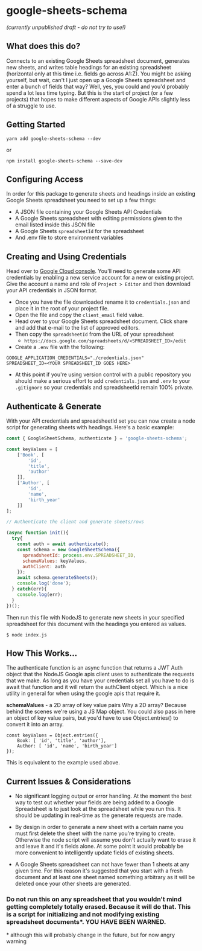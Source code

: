 # google-sheets-schema

*(currently unpublished draft - do not try to use!)*

## What does this do?
Connects to an existing Google Sheets spreadsheet document, generates new sheets, and writes table headings for an existing spreadsheet (horizontal only at this time i.e. fields go across A1:Z). You might be asking yourself, but wait, can't I just open up a Google Sheets spreadsheet and enter a bunch of fields that way? Well, yes, you could and you'd probably spend a lot less time typing. But this is the start of project (or a few projects) that hopes to make different aspects of Google APIs slightly less of a struggle to use.

## Getting Started

`yarn add google-sheets-schema --dev`

or

`npm install google-sheets-schema --save-dev`

## Configuring Access

In order for this package to generate sheets and headings inside an existing Google Sheets spreadsheet you need to set up a few things:

- A JSON file containing your Google Sheets API Credentials
- A Google Sheets spreadsheet with editing permissions given to the email listed inside this JSON file
- A Google Sheets `spreadsheetId` for the spreadsheet
- And .env file to store environment variables

## Creating and Using Credentials

Head over to [Google Cloud console](https://console.cloud.google.com). You'll need to generate some API credentials by enabling a new service account for a new or existing project.  Give the account a name and role of `Project > Editor` and then download your API credentials in JSON format.

- Once you have the file downloaded rename it to `credentials.json` and place it in the root of your project file.
- Open the file and copy the `client_email` field value.
- Head over to your Google Sheets spreadsheet document. Click share and add that e-mail to the list of approved editors.
- Then copy the `spreadsheetId` from the URL of your spreadsheet
	- `https://docs.google.com/spreadsheets/d/<SPREADSHEET_ID>/edit`
- Create a `.env` file with the following:
 
```
GOOGLE_APPLICATION_CREDENTIALS="./credentials.json"
SPREADSHEET_ID=<YOUR SPREADSHEET_ID GOES HERE>
```
- At this point if you're using version control with a public repository you should make a serious effort to add `credentials.json` and `.env` to your `.gitignore` so your credentials and spreadsheetId remain 100% private.

## Authenticate & Generate

With your API credentials and spreadsheetId set you can now create a node script for generating sheets with headings. Here's a basic example:

```javascript
const { GoogleSheetSchema, authenticate } = 'google-sheets-schema';

const keyValues = [
	['Book', [
		'id',
		'title',
		'author'
	]],
	['Author', [
		'id',
		'name',
		'birth_year'
	]]
];

// Authenticate the client and generate sheets/rows

(async function init(){
  try{
    const auth = await authenticate();        
    const schema = new GoogleSheetSchema({
      spreadsheetId: process.env.SPREADSHEET_ID,
      schemaValues: keyValues,
      authClient: auth
    });
    await schema.generateSheets();
    console.log('done');
  } catch(err){
    console.log(err);
  }
})();

```

Then run this file with NodeJS to generate new sheets in your specified spreadsheet for this document with the headings you entered as values.

`$ node index.js`

## How This Works...

The authenticate function is an async function that returns a JWT Auth object that the NodeJS Google apis client uses to authenticate the requests that we make. As long as you have your credentials set all you have to do is await that function and it will return the authClient object. Which is a nice utility in general for when using the google apis that require it.

**schemaValues** - a 2D array of key value pairs
Why a 2D array? Because behind the scenes we're using a JS Map object. You could also pass in here an object of key value pairs, but you'd have to use Object.entries() to convert it into an array.

```
const keyValues = Object.entries({
	Book: [ 'id', 'title', 'author'],
	Author: [ 'id', 'name', 'birth_year']
});
```
This is equivalent to the example used above.

## Current Issues & Considerations
- No significant logging output or error handling. At the moment the best way to test out whether your fields are being added to a Google Spreadsheet is to just look at the spreadsheet while you run this. It should be updating in real-time as the generate requests are made.

- By design in order to generate a new sheet with a certain name you must first delete the sheet with the name you're trying to create. Otherwise the node script will assume you don't actually want to erase it and leave it and it's fields alone. At some point it would probably be more convenient to intelligently update fields of existing sheets.
  
- A Google Sheets spreadsheet can not have fewer than 1 sheets at any given time. For this reason it's suggested that you start with a fresh document and at least one sheet named something arbitrary as it will be deleted once your other sheets are generated.

### Do not run this on any spreadsheet that you wouldn't mind getting completely totally erased. Because it will do that. This is a script for initializing and not modifying existing spreadsheet documents*. **YOU HAVE BEEN WARNED.**

\* although this will probably change in the future, but for now angry warning
